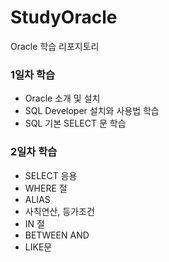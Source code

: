 # StudyOracle
Oracle 학습 리포지토리

### 1일차 학습
- Oracle 소개 및 설치
- SQL Developer 설치와 사용법 학습
- SQL 기본 SELECT 문 학습

### 2일차 학습
- SELECT 응용
- WHERE 절
- ALIAS
- 사칙연산, 등가조건
- IN 절
- BETWEEN AND
- LIKE문
